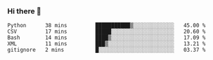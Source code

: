 ### Hi there 👋

<!--
**gustavkrist/gustavkrist** is a ✨ _special_ ✨ repository because its `README.md` (this file) appears on your GitHub profile.

Here are some ideas to get you started:

- 🔭 I’m currently working on ...
- 🌱 I’m currently learning ...
- 👯 I’m looking to collaborate on ...
- 🤔 I’m looking for help with ...
- 💬 Ask me about ...
- 📫 How to reach me: ...
- 😄 Pronouns: ...
- ⚡ Fun fact: ...
-->

<!--START_SECTION:waka-->

```text
Python      38 mins         ███████████▒░░░░░░░░░░░░░   45.00 %
CSV         17 mins         █████░░░░░░░░░░░░░░░░░░░░   20.60 %
Bash        14 mins         ████▒░░░░░░░░░░░░░░░░░░░░   17.09 %
XML         11 mins         ███▒░░░░░░░░░░░░░░░░░░░░░   13.21 %
gitignore   2 mins          █░░░░░░░░░░░░░░░░░░░░░░░░   03.37 %
```

<!--END_SECTION:waka-->
